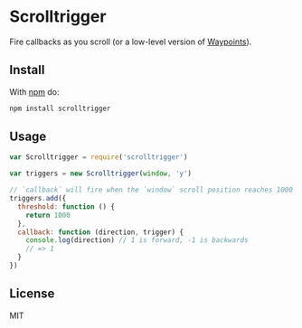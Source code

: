 # Scrolltrigger

Fire callbacks as you scroll (or a low-level version of [Waypoints](https://github.com/imakewebthings/waypoints)).

## Install

With [npm](http://npmjs.org) do:

```bash
npm install scrolltrigger
```
## Usage

```js
var Scrolltrigger = require('scrolltrigger')

var triggers = new Scrolltrigger(window, 'y')

// `callback` will fire when the `window` scroll position reaches 1000 pixels
triggers.add({
  threshold: function () {
    return 1000
  },
  callback: function (direction, trigger) {
    console.log(direction) // 1 is forward, -1 is backwards
    // => 1
  }
})
```

## License

MIT

